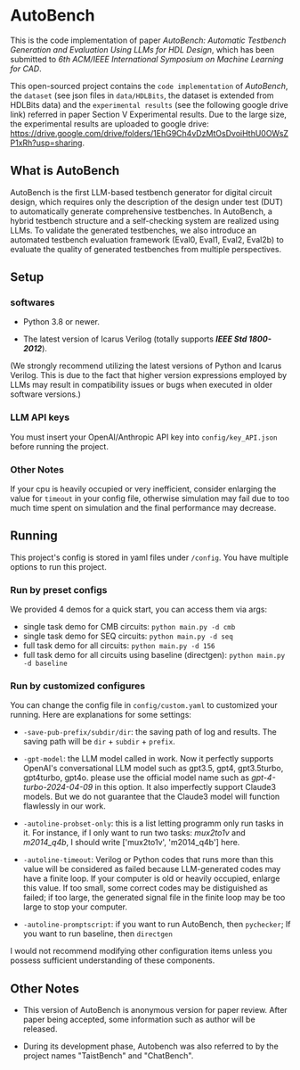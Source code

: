 # AutoBench

This is the code implementation of paper *AutoBench: Automatic Testbench Generation and Evaluation Using LLMs for HDL Design*, which has been submitted to *6th ACM/IEEE International Symposium on Machine Learning for CAD*. 

This open-sourced project contains the `code implementation` of *AutoBench*, the `dataset` (see json files in `data/HDLBits`, the dataset is extended from HDLBits data) and the `experimental results` (see the following google drive link) referred in paper Section V Experimental results. Due to the large size, the experimental results are uploaded to google drive: https://drive.google.com/drive/folders/1EhG9Ch4vDzMtOsDvoiHthU0OWsZP1xRh?usp=sharing.

## What is AutoBench
AutoBench is the first LLM-based testbench generator for digital circuit design, which requires only the description of the design under test (DUT) to automatically generate comprehensive testbenches. In AutoBench, a hybrid testbench structure and a self-checking system are realized using LLMs. To validate the generated testbenches, we also introduce an automated testbench evaluation framework (Eval0, Eval1, Eval2, Eval2b) to evaluate the quality of generated testbenches from multiple perspectives.

## Setup

### softwares

- Python 3.8 or newer.

- The latest version of Icarus Verilog (totally supports ***IEEE Std 1800-2012***).

(We strongly recommend utilizing the latest versions of Python and Icarus Verilog. This is due to the fact that higher version expressions employed by LLMs may result in compatibility issues or bugs when executed in older software versions.)

### LLM API keys

You must insert your OpenAI/Anthropic API key into `config/key_API.json` before running the project.

### Other Notes

If your cpu is heavily occupied or very inefficient, consider enlarging the value for `timeout` in your config file, otherwise simulation may fail due to too much time spent on simulation and the final performance may decrease.

## Running

This project's config is stored in yaml files under `/config`. You have multiple options to run this project.

### Run by preset configs

We provided 4 demos for a quick start, you can access them via args:

- single task demo for CMB circuits: `python main.py -d cmb`
- single task demo for SEQ circuits: `python main.py -d seq`
- full task demo for all circuits: `python main.py -d 156`
- full task demo for all circuits using baseline (directgen): `python main.py -d baseline`

### Run by customized configures

You can change the config file in `config/custom.yaml` to customized your running. Here are explanations for some settings:

- `-save-pub-prefix/subdir/dir`: the saving path of log and results. The saving path will be `dir` + `subdir` + `prefix`.

- `-gpt-model`: the LLM model called in work. Now it perfectly supports OpenAI's conversational LLM model such as gpt3.5, gpt4, gpt3.5turbo, gpt4turbo, gpt4o. please use the official model name such as *gpt-4-turbo-2024-04-09* in this option. It also imperfectly support Claude3 models. But we do not guarantee that the Claude3 model will function flawlessly in our work.
  
- `-autoline-probset-only`: this is a list letting programm only run tasks in it. For instance, if I only want to run two tasks: *mux2to1v* and *m2014_q4b*, I should write ['mux2to1v', 'm2014_q4b'] here.
  
- `-autoline-timeout`: Verilog or Python codes that runs more than this value will be considered as failed because LLM-generated codes may have a finite loop. If your computer is old or heavily occupied, enlarge this value. If too small, some correct codes may be distiguished as failed; if too large, the generated signal file in the finite loop may be too large to stop your computer.
  
- `-autoline-promptscript`: if you want to run AutoBench, then `pychecker`; If you want to run baseline, then `directgen`

I would not recommend modifying other configuration items unless you possess sufficient understanding of these components.

## Other Notes

- This version of AutoBench is anonymous version for paper review. After paper being accepted, some information such as author will be released.

- During its development phase, Autobench was also referred to by the project names "TaistBench" and "ChatBench".
